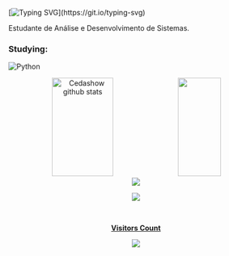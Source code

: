 [![Typing SVG](https://readme-typing-svg.herokuapp.com/?color=434848&size=35&center=true&vCenter=true&width=1000&lines=Cedashow;Cedashow;Be+Welcome!)](https://git.io/typing-svg) 

Estudante de Análise e Desenvolvimento de Sistemas.


### Studying:
![Python](https://img.shields.io/badge/-python-0D1117?style=for-the-badge&logo=python&logoColor=1572B6&labelColor=0D1117)&nbsp;

<div align="center">  
  <img width="49%" height="195px" src="https://github-readme-stats.vercel.app/api?username=Cedashow&show_icons=true&count_private=true&hide_border=true&title_color=00bfbf&icon_color=00bfbf&text_color=c9d1d9&bg_color=0d1117" alt="Cedashow github stats" /> 
  <img width="41%" height="195px" src="https://github-readme-stats.vercel.app/api/top-langs/?username=Cedashow&layout=compact&hide_border=true&title_color=00bfbf&text_color=00bfbf&bg_color=0d1117" />
</div>

<div align="center">  
<a href="https://www.credly.com/users/cesarclimaco" target="_blank"><img src="https://img.shields.io/badge/-Credly-FF6B00?style=flat&logo=credly&logoColor=white"</a>
</div> 




<p align="center">
  <img src="https://github-profile-trophy.vercel.app/?username=Cedashow&theme=dracula&row=2&no-bg=true&column=3&margin-w=15&margin-h=15" />
</p>

 

<div align="center">
<br><p align="centre"><b>Visitors Count</b></p>  
<p align="center"><img align="center" src="https://profile-counter.glitch.me/{Cedashow}/count.svg" /></p> 
<br></div>

